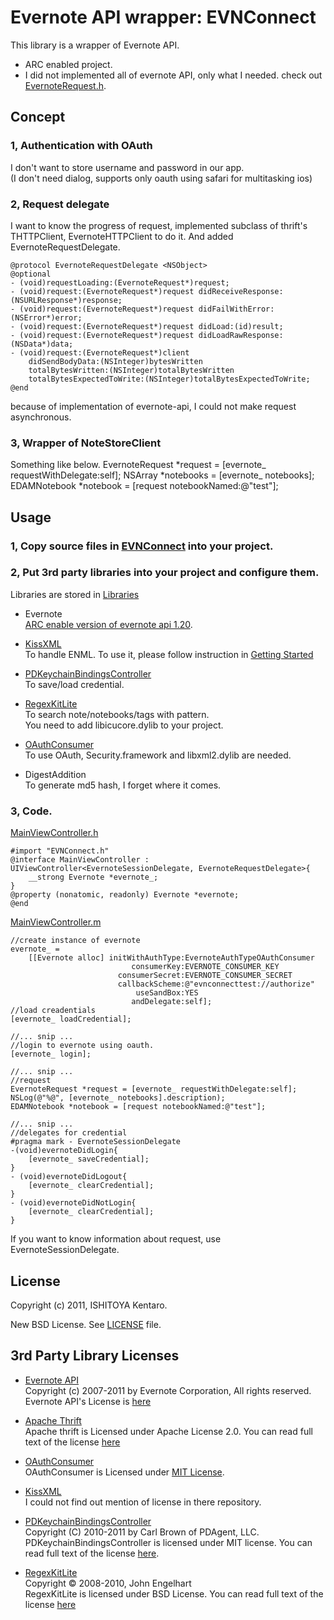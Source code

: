 Evernote API wrapper: EVNConnect
==================================
This library is a wrapper of Evernote API.  
* ARC enabled project.  
* I did not implemented all of evernote API, only what I needed.
check out [EvernoteRequest.h](https://github.com/kent013/EVNConnect/blob/master/EVNConnect/EVNConnect/EvernoteRequest.h). 

Concept
----------------------------------------------
### 1, Authentication with OAuth  
I don't want to store username and password in our app.  
(I don't need dialog, supports only oauth using safari for multitasking ios)

### 2, Request delegate  
I want to know the progress of request, implemented subclass of thrift's THTTPClient, EvernoteHTTPClient to do it. And added EvernoteRequestDelegate.  

    @protocol EvernoteRequestDelegate <NSObject>
    @optional
    - (void)requestLoading:(EvernoteRequest*)request;
    - (void)request:(EvernoteRequest*)request didReceiveResponse:(NSURLResponse*)response;
    - (void)request:(EvernoteRequest*)request didFailWithError:(NSError*)error;
    - (void)request:(EvernoteRequest*)request didLoad:(id)result;
    - (void)request:(EvernoteRequest*)request didLoadRawResponse:(NSData*)data;
    - (void)request:(EvernoteRequest*)client 
        didSendBodyData:(NSInteger)bytesWritten
        totalBytesWritten:(NSInteger)totalBytesWritten 
        totalBytesExpectedToWrite:(NSInteger)totalBytesExpectedToWrite;
    @end

because of implementation of evernote-api, I could not make request asynchronous.

### 3, Wrapper of NoteStoreClient
Something like below.
    EvernoteRequest *request = [evernote_ requestWithDelegate:self];
    NSArray *notebooks = [evernote_ notebooks];
    EDAMNotebook *notebook = [request notebookNamed:@"test"];

Usage
---------------------------------
### 1, Copy source files in [EVNConnect](https://github.com/kent013/EVNConnect/tree/master/EVNConnect/EVNConnect) into your project.


### 2, Put 3rd party libraries into your project and configure them.
Libraries are stored in [Libraries](https://github.com/kent013/EVNConnect/tree/master/Libraries)

 * Evernote  
[ARC enable version of evernote api 1.20](http://stackoverflow.com/questions/8684039/evernote-cocoa-sdk-not-compiling-for-ios5). 

 * [KissXML](https://github.com/ddeville/KissXML)  
To handle ENML. To use it, please follow instruction in [Getting Started](https://github.com/robbiehanson/KissXML/wiki/GettingStarted)
   
 * [PDKeychainBindingsController](https://github.com/carlbrown/PDKeychainBindingsController)  
To save/load credential.
 
 * [RegexKitLite](http://regexkit.sourceforge.net/RegexKitLite/)  
To search note/notebooks/tags with pattern.   
You need to add libicucore.dylib to your project.

 * [OAuthConsumer](https://github.com/jdg/oauthconsumer)  
To use OAuth, Security.framework and libxml2.dylib are needed.

 * DigestAddition  
To generate md5 hash, I forget where it comes. 


### 3, Code.  

[MainViewController.h](https://github.com/kent013/EVNConnect/blob/master/EVNConnect/MainViewController.h)

    #import "EVNConnect.h"
    @interface MainViewController : UIViewController<EvernoteSessionDelegate, EvernoteRequestDelegate>{
        __strong Evernote *evernote_;
    }
    @property (nonatomic, readonly) Evernote *evernote; 
    @end

[MainViewController.m](https://github.com/kent013/EVNConnect/blob/master/EVNConnect/MainViewController.m)

    //create instance of evernote
    evernote_ =
        [[Evernote alloc] initWithAuthType:EvernoteAuthTypeOAuthConsumer
                               consumerKey:EVERNOTE_CONSUMER_KEY
                            consumerSecret:EVERNOTE_CONSUMER_SECRET
                            callbackScheme:@"evnconnecttest://authorize"
                                useSandBox:YES
                               andDelegate:self];
    //load creadentials
    [evernote_ loadCredential];

    //... snip ...
    //login to evernote using oauth.
    [evernote_ login];
    
    //... snip ...
    //request
    EvernoteRequest *request = [evernote_ requestWithDelegate:self];
    NSLog(@"%@", [evernote_ notebooks].description);
    EDAMNotebook *notebook = [request notebookNamed:@"test"];

    //... snip ...
    //delegates for credential
    #pragma mark - EvernoteSessionDelegate
    -(void)evernoteDidLogin{
        [evernote_ saveCredential];
    }
    - (void)evernoteDidLogout{
        [evernote_ clearCredential];
    }
    - (void)evernoteDidNotLogin{
        [evernote_ clearCredential];
    }

If you want to know information about request, use EvernoteSessionDelegate.

License
-------------------------------------
Copyright (c) 2011, ISHITOYA Kentaro. 

New BSD License. See [LICENSE](https://github.com/kent013/EVNConnect/blob/master/LICENSE) file. 

3rd Party Library Licenses
------------------------------------
 * [Evernote API](http://www.evernote.com/about/developer/api/)  
Copyright (c) 2007-2011 by Evernote Corporation, All rights reserved.  
Evernote API's License is [here](https://github.com/kent013/EVNConnect/blob/master/Libraries/Evernote/evernote/LICENSE.txt)
 
 * [Apache Thrift](http://thrift.apache.org/)  
Apache thrift is Licensed under Apache License 2.0. You can read full text of the license [here](https://github.com/kent013/EVNConnect/blob/master/Libraries/Evernote/thrift/APACHE-LICENSE-2.0.txt)  

 * [OAuthConsumer](http://code.google.com/p/oauthconsumer/)  
OAuthConsumer is Licensed under [MIT License](http://www.opensource.org/licenses/mit-license.php).

 * [KissXML](https://github.com/ddeville/KissXML)  
I could not find out mention of license in there repository. 
   
 * [PDKeychainBindingsController](https://github.com/carlbrown/PDKeychainBindingsController)  
Copyright (C) 2010-2011 by Carl Brown of PDAgent, LLC.  
PDKeychainBindingsController is licensed under MIT license. You can read full text of the license [here](https://github.com/carlbrown/PDKeychainBindingsController/blob/master/LICENSE).
 
 * [RegexKitLite](http://regexkit.sourceforge.net/RegexKitLite/)  
Copyright © 2008-2010, John Engelhart  
RegexKitLite is licensed under BSD License. You can read full text of the license [here](http://regexkit.sourceforge.net/RegexKitLite/#LicenseInformation)